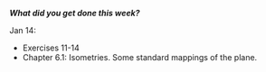 **_What did you get done this week?_**

Jan 14: 
  - Exercises 11-14
  - Chapter 6.1: Isometries. Some standard mappings of the plane. 
